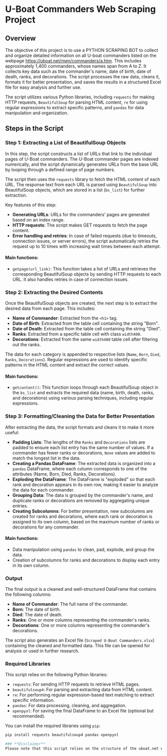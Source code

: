 # U-Boat Commanders Web Scraping Project

## Overview

The objective of this project is to use a PYTHON SCRAPING BOT to collect and organize detailed information on all U-boat commanders 
listed on the webpage https://uboat.net/men/commanders/a.htm. This includes approximately 1,400 commanders, whose names span from A to Z.
It collects key data such as the commander's name, date of birth, date of death, ranks, and decorations.
The script processes the raw data, cleans it, formats it for better presentation, and saves the results in a structured Excel file 
for easy analysis and further use.

The script utilizes various Python libraries, including `requests` for making HTTP requests, `BeautifulSoup` for parsing HTML content, `re` for using regular expressions to extract specific patterns, and `pandas` for data manipulation and organization.

## Steps in the Script

### Step 1: Extracting a List of BeautifulSoup Objects

In this step, the script constructs a list of URLs that link to the individual pages of U-Boat commanders. The U-Boat commander pages are indexed numerically, and the script dynamically generates URLs from the base URL by looping through a defined range of page numbers.

The script then uses the `requests` library to fetch the HTML content of each URL. The response text from each URL is parsed using `BeautifulSoup` into BeautifulSoup objects, which are stored in a list (`bs_list`) for further extraction.

Key features of this step:
- **Generating URLs**: URLs for the commanders' pages are generated based on an index range.
- **HTTP requests**: The script makes GET requests to fetch the page content.
- **Error handling and retries**: In case of failed requests (due to timeouts, connection issues, or server errors), the script automatically retries the request up to 10 times with increasing wait times between each attempt.

#### Main functions:
- `getpage(url_link)`: This function takes a list of URLs and retrieves the corresponding BeautifulSoup objects by sending HTTP requests to each URL. It also handles retries in case of connection issues.

### Step 2: Extracting the Desired Contents

Once the BeautifulSoup objects are created, the next step is to extract the desired data from each page. This includes:
- **Name of Commander**: Extracted from the `<h1>` tag.
- **Date of Birth**: Extracted from the table cell containing the string "Born".
- **Date of Death**: Extracted from the table cell containing the string "Died".
- **Ranks**: Extracted from a specific table cell with class `width400`.
- **Decorations**: Extracted from the same `width400` table cell after filtering out the ranks.

The data for each category is appended to respective lists (`Name`, `Born`, `Died`, `Ranks`, `Decorations`). Regular expressions are used to identify specific patterns in the HTML content and extract the correct values.

#### Main functions:
- `getcontent()`: This function loops through each BeautifulSoup object in the `bs_list` and extracts the required data (name, birth, death, ranks, and decorations) using various parsing techniques, including regular expressions.

### Step 3: Formatting/Cleaning the Data for Better Presentation

After extracting the data, the script formats and cleans it to make it more useful:
- **Padding Lists**: The lengths of the `Ranks` and `Decorations` lists are padded to ensure each list entry has the same number of values. If a commander has fewer ranks or decorations, `None` values are added to match the longest list in the data.
- **Creating a Pandas DataFrame**: The extracted data is organized into a `pandas` DataFrame, where each column corresponds to one of the attributes (Name, Born, Died, Ranks, Decorations).
- **Exploding the DataFrame**: The DataFrame is "exploded" so that each rank and decoration appears in its own row, making it easier to analyze the data for each commander.
- **Grouping Data**: The data is grouped by the commander's name, and duplicate ranks or decorations are removed by aggregating unique entries.
- **Creating Subcolumns**: For better presentation, new subcolumns are created for ranks and decorations, where each rank or decoration is assigned to its own column, based on the maximum number of ranks or decorations for any commander.

#### Main functions:
- Data manipulation using `pandas` to clean, pad, explode, and group the data.
- Creation of subcolumns for ranks and decorations to display each entry in its own column.

### Output

The final output is a cleaned and well-structured DataFrame that contains the following columns:
- **Name of Commander**: The full name of the commander.
- **Born**: The date of birth.
- **Died**: The date of death.
- **Ranks**: One or more columns representing the commander's ranks.
- **Decorations**: One or more columns representing the commander's decorations.

The script also generates an Excel file (`Scraped U-Boat Commanders.xlsx`) containing the cleaned and formatted data. This file can be opened for analysis or used in further research.

### Required Libraries

This script relies on the following Python libraries:
- `requests`: For sending HTTP requests to retrieve HTML pages.
- `beautifulsoup4`: For parsing and extracting data from HTML content.
- `re`: For performing regular expression-based text matching to extract specific information.
- `pandas`: For data processing, cleaning, and aggregation.
- `openpyxl`: For saving the final DataFrame to an Excel file (optional but recommended).

You can install the required libraries using `pip`:

```bash
pip install requests beautifulsoup4 pandas openpyxl

### **Disclaimer**
Please note that this script relies on the structure of the uboat.net website to extract data. If the website's layout or structure changes, the script may fail to work as expected. In such cases, the HTML parsing logic and URL generation may need to be updated to align with the new structure of the site.
